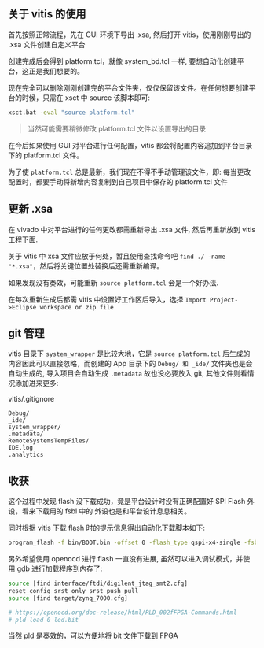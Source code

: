 


## 关于 vitis 的使用

首先按照正常流程，先在 GUI 环境下导出 .xsa, 然后打开 vitis，使用刚刚导出的 .xsa 文件创建自定义平台

创建完成后会得到 platform.tcl，就像 system_bd.tcl 一样, 要想自动化创建平台，这正是我们想要的。

现在完全可以删除刚刚创建完的平台文件夹，仅仅保留该文件。在任何想要创建平台的时候，只需在 xsct 中 source 该脚本即可:

```sh
xsct.bat -eval "source platform.tcl"
```

> 当然可能需要稍微修改 platform.tcl 文件以设置导出的目录

在今后如果使用 GUI 对平台进行任何配置，vitis 都会将配置内容追加到平台目录下的 platform.tcl 文件。

为了使 `platform.tcl` 总是最新，我们现在不得不手动管理该文件，即: 每当更改配置时，都要手动将新增内容复制到自己项目中保存的 platform.tcl 文件

## 更新 .xsa

在 vivado 中对平台进行的任何更改都需重新导出 .xsa 文件, 然后再重新放到 vitis 工程下面.

关于 vitis 中 xsa 文件应放于何处，暂且使用查找命令吧 `find ./ -name "*.xsa"`，然后将关键位置处替换后还需重新编译。

如果发现没有奏效，可能重新 `source platform.tcl` 会是一个好办法.

在每次重新生成后都需 vitis 中设置好工作区后导入，选择 `Import Project->Eclipse workspace or zip file`

## git 管理

vitis 目录下 `system_wrapper` 是比较大地，它是 `source platform.tcl` 后生成的内容因此可以直接忽略，而创建的 App 目录下的 `Debug/ 和 _ide/` 文件夹也是会自动生成的, 导入项目会自动生成 `.metadata` 故也没必要放入 git, 其他文件则看情况添加进来更多:

vitis/.gitignore

```
Debug/
_ide/
system_wrapper/
.metadata/
RemoteSystemsTempFiles/
IDE.log
.analytics
```

## 收获

这个过程中发现 flash 没下载成功，竟是平台设计时没有正确配置好 SPI Flash 外设，看来下载用的 fsbl 中的 外设也是和平台设计息息相关。

同时根据 vitis 下载 flash 时的提示信息得出自动化下载脚本如下:

```sh
program_flash -f bin/BOOT.bin -offset 0 -flash_type qspi-x4-single -fsbl bin/fsbl.elf -url TCP:127.0.0.1:3121 
```

另外希望使用 openocd 进行 flash 一直没有进展, 虽然可以进入调试模式，并使用 gdb 进行加载程序到内存了:

```sh
source [find interface/ftdi/digilent_jtag_smt2.cfg]
reset_config srst_only srst_push_pull
source [find target/zynq_7000.cfg]

# https://openocd.org/doc-release/html/PLD_002fFPGA-Commands.html
# pld load 0 led.bit
```

当然 pld 是奏效的，可以方便地将 bit 文件下载到 FPGA

